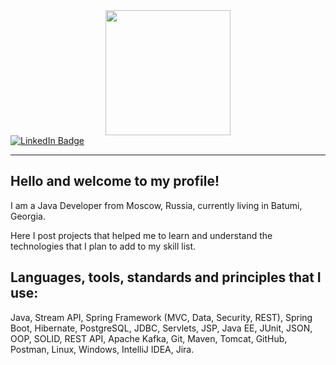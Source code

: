 <div id="header" align="center">
  <img src="https://giphy.com/gifs/computer-simon-catcat-3uxdGlsRcWZlC/giphy.gif" width="200"/> 
</div>

<div id="badges">
  <a href="https://www.linkedin.com/in/timurselivanov">
    <img src="https://img.shields.io/badge/LinkedIn-blue?style=for-the-badge&logo=linkedin&logoColor=white" alt="LinkedIn Badge"/>
  </a>
</div>

<img src="https://komarev.com/ghpvc/?username=timurselivanov&style=flat-square&color=blue" alt=""/>

---

## Hello and welcome to my profile!
I am a Java Developer from Moscow, Russia, currently living in Batumi, Georgia.

Here I post projects that helped me to learn and understand the technologies that I plan to add to my skill list.

## Languages, tools, standards and principles that I use:
Java, Stream API, Spring Framework (MVC, Data, Security, REST), Spring Boot, Hibernate, PostgreSQL, JDBC, Servlets, JSP, Java EE, JUnit, JSON, OOP, SOLID, REST API, Apache Kafka, Git, Maven, Tomcat, GitHub, Postman, Linux, Windows, IntelliJ IDEA, Jira.

<!--
**TimurSelivanov/TimurSelivanov** is a ✨ _special_ ✨ repository because its `README.md` (this file) appears on your GitHub profile.

Here are some ideas to get you started:

- 🔭 I’m currently working on ...
- 🌱 I’m currently learning ...
- 👯 I’m looking to collaborate on ...
- 🤔 I’m looking for help with ...
- 💬 Ask me about ...
- 📫 How to reach me: ...
- 😄 Pronouns: ...
- ⚡ Fun fact: ...
-->
